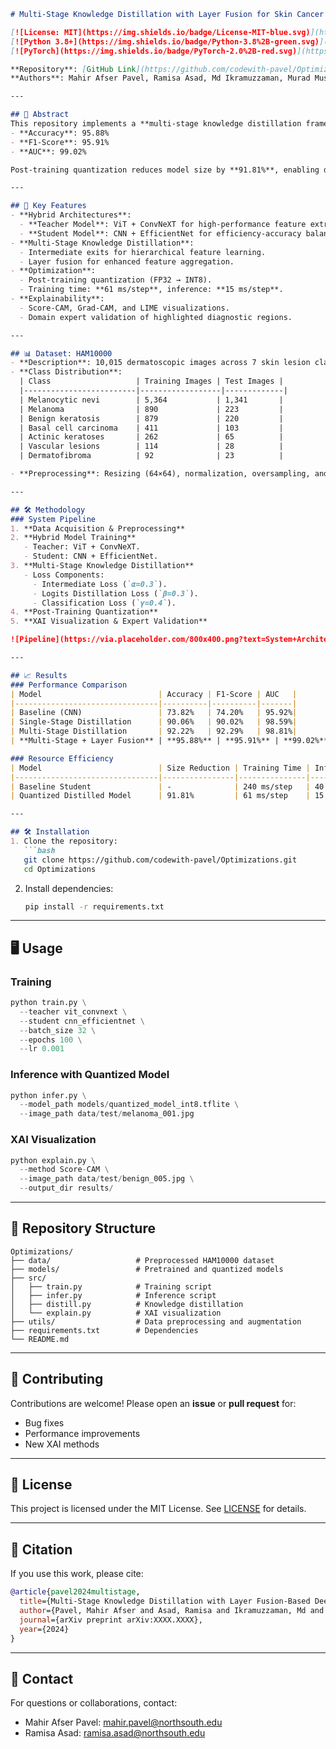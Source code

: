 ```markdown
# Multi-Stage Knowledge Distillation with Layer Fusion for Skin Cancer Classification

[![License: MIT](https://img.shields.io/badge/License-MIT-blue.svg)](https://opensource.org/licenses/MIT)
[![Python 3.8+](https://img.shields.io/badge/Python-3.8%2B-green.svg)](https://www.python.org/)
[![PyTorch](https://img.shields.io/badge/PyTorch-2.0%2B-red.svg)](https://pytorch.org/)

**Repository**: [GitHub Link](https://github.com/codewith-pavel/Optimizations)  
**Authors**: Mahir Afser Pavel, Ramisa Asad, Md Ikramuzzaman, Murad Mustakim, Riasat Khan  

---

## 📌 Abstract
This repository implements a **multi-stage knowledge distillation framework** integrated with **layer fusion** and **explainable AI (XAI)** for robust skin cancer classification using the HAM10000 dataset. The hybrid teacher model (ViT + ConvNeXT) transfers knowledge to a lightweight student model (CNN + EfficientNet), achieving state-of-the-art performance:
- **Accuracy**: 95.88%
- **F1-Score**: 95.91%
- **AUC**: 99.02%

Post-training quantization reduces model size by **91.81%**, enabling deployment on resource-constrained devices. XAI methods (Grad-CAM, Score-CAM, LIME) provide interpretable visualizations validated by domain experts.

---

## 🚀 Key Features
- **Hybrid Architectures**:  
  - **Teacher Model**: ViT + ConvNeXT for high-performance feature extraction.  
  - **Student Model**: CNN + EfficientNet for efficiency-accuracy balance.  
- **Multi-Stage Knowledge Distillation**:  
  - Intermediate exits for hierarchical feature learning.  
  - Layer fusion for enhanced feature aggregation.  
- **Optimization**:  
  - Post-training quantization (FP32 → INT8).  
  - Training time: **61 ms/step**, inference: **15 ms/step**.  
- **Explainability**:  
  - Score-CAM, Grad-CAM, and LIME visualizations.  
  - Domain expert validation of highlighted diagnostic regions.  

---

## 📊 Dataset: HAM10000
- **Description**: 10,015 dermatoscopic images across 7 skin lesion classes.  
- **Class Distribution**:  
  | Class                   | Training Images | Test Images |
  |-------------------------|------------------|-------------|
  | Melanocytic nevi        | 5,364           | 1,341       |
  | Melanoma                | 890             | 223         |
  | Benign keratosis        | 879             | 220         |
  | Basal cell carcinoma    | 411             | 103         |
  | Actinic keratoses       | 262             | 65          |
  | Vascular lesions        | 114             | 28          |
  | Dermatofibroma          | 92              | 23          |

- **Preprocessing**: Resizing (64×64), normalization, oversampling, and augmentation (brightness, flipping, etc.).

---

## 🛠️ Methodology
### System Pipeline
1. **Data Acquisition & Preprocessing**  
2. **Hybrid Model Training**  
   - Teacher: ViT + ConvNeXT.  
   - Student: CNN + EfficientNet.  
3. **Multi-Stage Knowledge Distillation**  
   - Loss Components:  
     - Intermediate Loss (`α=0.3`).  
     - Logits Distillation Loss (`β=0.3`).  
     - Classification Loss (`γ=0.4`).  
4. **Post-Training Quantization**  
5. **XAI Visualization & Expert Validation**  

![Pipeline](https://via.placeholder.com/800x400.png?text=System+Architecture+Diagram)

---

## 📈 Results
### Performance Comparison
| Model                          | Accuracy | F1-Score | AUC   |
|--------------------------------|----------|----------|-------|
| Baseline (CNN)                 | 73.82%   | 74.20%   | 95.92%|
| Single-Stage Distillation      | 90.06%   | 90.02%   | 98.59%|
| Multi-Stage Distillation       | 92.22%   | 92.29%   | 98.81%|
| **Multi-Stage + Layer Fusion** | **95.88%** | **95.91%** | **99.02%** |

### Resource Efficiency
| Model                          | Size Reduction | Training Time | Inference Time |
|--------------------------------|----------------|---------------|----------------|
| Baseline Student               | -              | 240 ms/step   | 40 ms/step     |
| Quantized Distilled Model      | 91.81%         | 61 ms/step    | 15 ms/step     |

---

## 🛠️ Installation
1. Clone the repository:
   ```bash
   git clone https://github.com/codewith-pavel/Optimizations.git
   cd Optimizations
   ```
2. Install dependencies:
   ```bash
   pip install -r requirements.txt
   ```

---

## 🖥️ Usage
### Training
```python
python train.py \
  --teacher vit_convnext \
  --student cnn_efficientnet \
  --batch_size 32 \
  --epochs 100 \
  --lr 0.001
```

### Inference with Quantized Model
```python
python infer.py \
  --model_path models/quantized_model_int8.tflite \
  --image_path data/test/melanoma_001.jpg
```

### XAI Visualization
```python
python explain.py \
  --method Score-CAM \
  --image_path data/test/benign_005.jpg \
  --output_dir results/
```

---

## 📂 Repository Structure
```
Optimizations/
├── data/                   # Preprocessed HAM10000 dataset
├── models/                 # Pretrained and quantized models
├── src/
│   ├── train.py            # Training script
│   ├── infer.py            # Inference script
│   ├── distill.py          # Knowledge distillation
│   └── explain.py          # XAI visualization
├── utils/                  # Data preprocessing and augmentation
├── requirements.txt        # Dependencies
└── README.md
```

---

## 🤝 Contributing
Contributions are welcome! Please open an **issue** or **pull request** for:
- Bug fixes
- Performance improvements
- New XAI methods

---

## 📜 License
This project is licensed under the MIT License. See [LICENSE](LICENSE) for details.

---

## 📝 Citation
If you use this work, please cite:
```bibtex
@article{pavel2024multistage,
  title={Multi-Stage Knowledge Distillation with Layer Fusion-Based Deep Learning Approach for Skin Cancer Classification},
  author={Pavel, Mahir Afser and Asad, Ramisa and Ikramuzzaman, Md and Mustakim, Murad and Khan, Riasat},
  journal={arXiv preprint arXiv:XXXX.XXXX},
  year={2024}
}
```

---

## 📧 Contact
For questions or collaborations, contact:  
- Mahir Afser Pavel: [mahir.pavel@northsouth.edu](mailto:mahir.pavel@northsouth.edu)  
- Ramisa Asad: [ramisa.asad@northsouth.edu](mailto:ramisa.asad@northsouth.edu)
```
